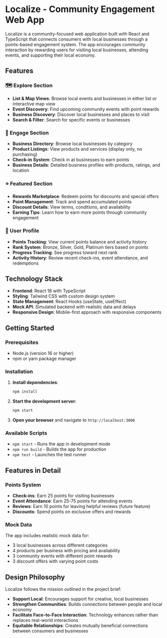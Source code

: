 # Localize - Community Engagement Web App

Localize is a community-focused web application built with React and TypeScript that connects consumers with local businesses through a points-based engagement system. The app encourages community interaction by rewarding users for visiting local businesses, attending events, and supporting their local economy.

## Features

### 🗺️ Explore Section
- **List & Map Views**: Browse local events and businesses in either list or interactive map view
- **Event Discovery**: Find upcoming community events with point rewards
- **Business Discovery**: Discover local businesses and places to visit
- **Search & Filter**: Search for specific events or businesses

### 🏪 Engage Section
- **Business Directory**: Browse local businesses by category
- **Product Listings**: View products and services (display only, no purchasing)
- **Check-in System**: Check in at businesses to earn points
- **Business Details**: Detailed business profiles with products, ratings, and location

### ⭐ Featured Section
- **Rewards Marketplace**: Redeem points for discounts and special offers
- **Point Management**: Track and spend accumulated points
- **Discount Details**: View terms, conditions, and availability
- **Earning Tips**: Learn how to earn more points through community engagement

### 👤 User Profile
- **Points Tracking**: View current points balance and activity history
- **Rank System**: Bronze, Silver, Gold, Platinum tiers based on points
- **Progress Tracking**: See progress toward next rank
- **Activity History**: Review recent check-ins, event attendance, and redemptions

## Technology Stack

- **Frontend**: React 18 with TypeScript
- **Styling**: Tailwind CSS with custom design system
- **State Management**: React Hooks (useState, useEffect)
- **Mock API**: Simulated backend with realistic data and delays
- **Responsive Design**: Mobile-first approach with responsive components

## Getting Started

### Prerequisites
- Node.js (version 16 or higher)
- npm or yarn package manager

### Installation

1. **Install dependencies**:
   ```bash
   npm install
   ```

2. **Start the development server**:
   ```bash
   npm start
   ```

3. **Open your browser** and navigate to `http://localhost:3000`

### Available Scripts

- `npm start` - Runs the app in development mode
- `npm run build` - Builds the app for production
- `npm test` - Launches the test runner

## Features in Detail

### Points System
- **Check-ins**: Earn 25 points for visiting businesses
- **Event Attendance**: Earn 25-75 points for attending events
- **Reviews**: Earn 10 points for leaving helpful reviews (future feature)
- **Discounts**: Spend points on exclusive offers and rewards

### Mock Data
The app includes realistic mock data for:
- 3 local businesses across different categories
- 4 products per business with pricing and availability
- 3 community events with different point rewards
- 3 discount offers with varying point costs

## Design Philosophy

Localize follows the mission outlined in the project brief:
- **Support Local**: Encourages support for creative, local businesses
- **Strengthen Communities**: Builds connections between people and local economy
- **Facilitate Face-to-Face Interaction**: Technology enhances rather than replaces real-world interactions
- **Equitable Relationships**: Creates mutually beneficial connections between consumers and businesses